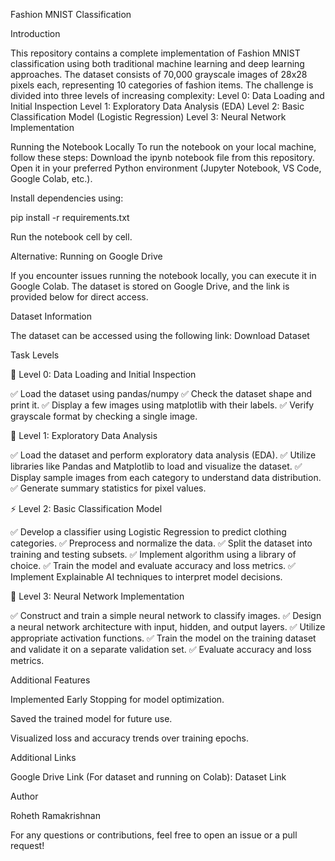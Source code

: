 Fashion MNIST Classification

Introduction

This repository contains a complete implementation of Fashion MNIST classification using both traditional machine learning and deep learning approaches. The dataset consists of 70,000 grayscale images of 28x28 pixels each, representing 10 categories of fashion items. The challenge is divided into three levels of increasing complexity:
  Level 0: Data Loading and Initial Inspection
  Level 1: Exploratory Data Analysis (EDA)
  Level 2: Basic Classification Model (Logistic Regression)
  Level 3: Neural Network Implementation

Running the Notebook Locally
To run the notebook on your local machine, follow these steps:
Download the ipynb notebook file from this repository.
Open it in your preferred Python environment (Jupyter Notebook, VS Code, Google Colab, etc.).

Install dependencies using:

pip install -r requirements.txt

Run the notebook cell by cell.

Alternative: Running on Google Drive

If you encounter issues running the notebook locally, you can execute it in Google Colab. The dataset is stored on Google Drive, and the link is provided below for direct access.

Dataset Information

The dataset can be accessed using the following link:
Download Dataset

Task Levels

👞 Level 0: Data Loading and Initial Inspection

✅ Load the dataset using pandas/numpy
✅ Check the dataset shape and print it.
✅ Display a few images using matplotlib with their labels.
✅ Verify grayscale format by checking a single image.

🔰 Level 1: Exploratory Data Analysis

✅ Load the dataset and perform exploratory data analysis (EDA).
✅ Utilize libraries like Pandas and Matplotlib to load and visualize the dataset.
✅ Display sample images from each category to understand data distribution.
✅ Generate summary statistics for pixel values.

⚡ Level 2: Basic Classification Model

✅ Develop a classifier using Logistic Regression to predict clothing categories.
✅ Preprocess and normalize the data.
✅ Split the dataset into training and testing subsets.
✅ Implement algorithm using a library of choice.
✅ Train the model and evaluate accuracy and loss metrics.
✅ Implement Explainable AI techniques to interpret model decisions.

🚀 Level 3: Neural Network Implementation

✅ Construct and train a simple neural network to classify images.
✅ Design a neural network architecture with input, hidden, and output layers.
✅ Utilize appropriate activation functions.
✅ Train the model on the training dataset and validate it on a separate validation set.
✅ Evaluate accuracy and loss metrics.

Additional Features

Implemented Early Stopping for model optimization.

Saved the trained model for future use.

Visualized loss and accuracy trends over training epochs.

Additional Links

Google Drive Link (For dataset and running on Colab): Dataset Link

Author

Roheth Ramakrishnan

For any questions or contributions, feel free to open an issue or a pull request!
